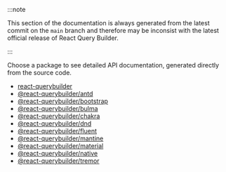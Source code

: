 :::note

This section of the documentation is always generated from the latest commit on the `main` branch and therefore may be inconsist with the latest official release of React Query Builder.

:::

Choose a package to see detailed API documentation, generated directly from the source code.

- [react-querybuilder](/api/modules/react_querybuilder)
- [@react-querybuilder/antd](/api/modules/react_querybuilder_antd)
- [@react-querybuilder/bootstrap](/api/modules/react_querybuilder_bootstrap)
- [@react-querybuilder/bulma](/api/modules/react_querybuilder_bulma)
- [@react-querybuilder/chakra](/api/modules/react_querybuilder_chakra)
- [@react-querybuilder/dnd](/api/modules/react_querybuilder_dnd)
- [@react-querybuilder/fluent](/api/modules/react_querybuilder_fluent)
- [@react-querybuilder/mantine](/api/modules/react_querybuilder_mantine)
- [@react-querybuilder/material](/api/modules/react_querybuilder_material)
- [@react-querybuilder/native](/api/modules/react_querybuilder_native)
- [@react-querybuilder/tremor](/api/modules/react_querybuilder_tremor)
